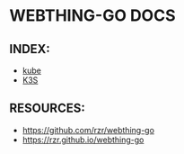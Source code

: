 # WEBTHING-GO DOCS #

## INDEX: ##

* [kube](kube)
* [K3S](k3s)


## RESOURCES: ##

* <https://github.com/rzr/webthing-go>
* <https://rzr.github.io/webthing-go>
